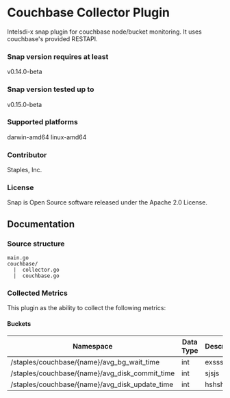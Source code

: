 # Couchbase Collector Plugin
Intelsdi-x snap plugin for couchbase node/bucket monitoring. It uses couchbase's provided RESTAPI.  

### Snap version requires at least
v0.14.0-beta

### Snap version tested up to
v0.15.0-beta

### Supported platforms
darwin-amd64
linux-amd64

### Contributor
Staples, Inc.

### License
Snap is Open Source software released under the Apache 2.0 License.

## Documentation

### Source structure
```
main.go
couchbase/
  |  collector.go
  |  couchbase.go
```

### Collected Metrics
This plugin as the ability to collect the following metrics:

#### Buckets

Namespace | Data Type | Description
----------|-----------|----------------------
/staples/couchbase/{name}/avg_bg_wait_time | int | exssss 
/staples/couchbase/{name}/avg_disk_commit_time | int | sjsjs
/staples/couchbase/{name}/avg_disk_update_time | int | hshshsh
